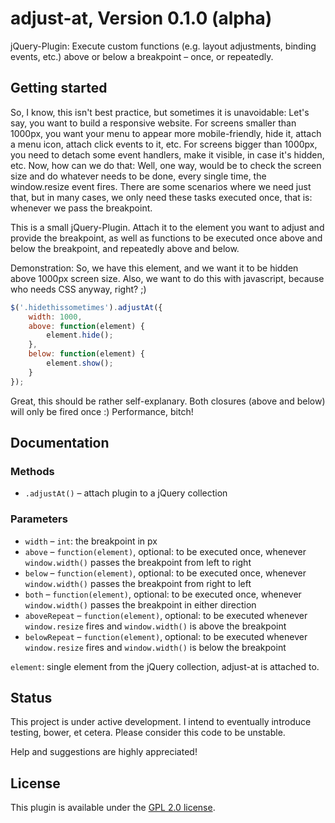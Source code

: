 # adjust-at, Version 0.1.0 (alpha)

jQuery-Plugin: Execute custom functions (e.g. layout adjustments, binding events, etc.) above or below a breakpoint – once, or repeatedly.

## Getting started

So, I know, this isn't best practice, but sometimes it is unavoidable: Let's say, you want to build a responsive website. For screens smaller than 1000px, you want your menu to appear more mobile-friendly, hide it, attach a menu icon, attach click events to it, etc. For screens bigger than 1000px, you need to detach some event handlers, make it visible, in case it's hidden, etc. Now, how can we do that: Well, one way, would be to check the screen size and do whatever needs to be done, every single time, the window.resize event fires. There are some scenarios where we need just that, but in many cases, we only need these tasks executed once, that is: whenever we pass the breakpoint.

This is a small jQuery-Plugin. Attach it to the element you want to adjust and provide the breakpoint, as well as functions to be executed once above and below the breakpoint, and repeatedly above and below.

Demonstration: So, we have this element, and we want it to be hidden above 1000px screen size. Also, we want to do this with javascript, because who needs CSS anyway, right? ;)

```javascript
$('.hidethissometimes').adjustAt({
    width: 1000,
    above: function(element) {
        element.hide();
    },
    below: function(element) {
        element.show();
    }
});
```

Great, this should be rather self-explanary. Both closures (above and below) will only be fired once :) Performance, bitch!

## Documentation

### Methods

* `.adjustAt()` – attach plugin to a jQuery collection

### Parameters

* `width` – `int`: the breakpoint in px
* `above` – `function(element)`, optional: to be executed once, whenever `window.width()` passes the breakpoint from left to right
* `below` – `function(element)`, optional: to be executed once, whenever `window.width()` passes the breakpoint from right to left
* `both` – `function(element)`, optional: to be executed once, whenever `window.width()` passes the breakpoint in either direction
* `aboveRepeat` – `function(element)`, optional: to be executed whenever `window.resize` fires and `window.width()` is above the breakpoint
* `belowRepeat` – `function(element)`, optional: to be executed whenever `window.resize` fires and `window.width()` is below the breakpoint

`element`: single element from the jQuery collection, adjust-at is attached to.

## Status

This project is under active development. I intend to eventually introduce testing, bower, et cetera.
Please consider this code to be unstable.

Help and suggestions are highly appreciated!

## License

This plugin is available under the [GPL 2.0 license](https://www.gnu.org/licenses/gpl-2.0.html).